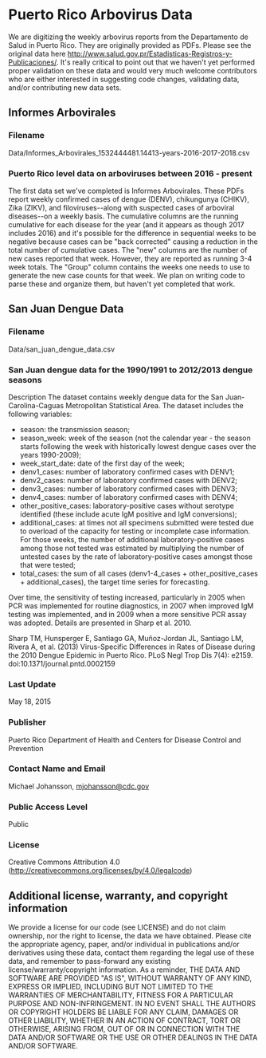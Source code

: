 # Puerto Rico Arbovirus Data
We are digitizing the weekly arbovirus reports from the Departamento de Salud in Puerto Rico.  They are originally provided as PDFs.  Please see the original data here  http://www.salud.gov.pr/Estadisticas-Registros-y-Publicaciones/.  It's really critical to point out that we haven't yet performed proper validation on these data and would very much welcome contributors who are either interested in suggesting code changes, validating data, and/or contributing new data sets.

## Informes Arbovirales

### Filename

Data/Informes_Arbovirales_1532444481.14413-years-2016-2017-2018.csv

### Puerto Rico level data on arboviruses between 2016 - present

The first data set we've completed is Informes Arbovirales.  These PDFs report weekly confirmed cases of dengue (DENV), chikungunya (CHIKV), Zika (ZIKV), and filoviruses--along with suspected cases of arboviral diseases--on a weekly basis.  The cumulative columns are the running cumulative for each disease for the year (and it appears as though 2017 includes 2016) and it's possible for the difference in sequential weeks to be negative because cases can be "back corrected" causing a reduction in the total number of cumulative cases.  The "new" columns are the number of new cases reported that week.  However, they are reported as running 3-4 week totals.  The "Group" column contains the weeks one needs to use to generate the new case counts for that week.  We plan on writing code to parse these and organize them, but haven't yet completed that work.

## San Juan Dengue Data

### Filename

Data/san_juan_dengue_data.csv

### San Juan dengue data for the 1990/1991 to 2012/2013 dengue seasons 
Description
The dataset contains weekly dengue data for the San Juan-Carolina-Caguas Metropolitan Statistical Area. The dataset includes the following variables: 

* season: the transmission season; 
* season_week: week of the season (not the calendar year - the season starts following the week with historically lowest dengue cases over the years 1990-2009); 
* week_start_date: date of the first day of the week; 
* denv1_cases: number of laboratory confirmed cases with DENV1; 
* denv2_cases: number of laboratory confirmed cases with DENV2; 
* denv3_cases: number of laboratory confirmed cases with DENV3; 
* denv4_cases: number of laboratory confirmed cases with DENV4; 
* other_positive_cases: laboratory-positive cases without serotype identified (these include acute IgM positive and IgM conversions); 
* additional_cases: at times not all specimens submitted were tested due to overload of the capacity for testing or incomplete case information. For those weeks, the number of additional laboratory-positive cases among those not tested was estimated by multiplying the number of untested cases by the rate of laboratory-positive cases amongst those that were tested; 
* total_cases: the sum of all cases (denv1-4_cases + other_positive_cases + additional_cases), the target time series for forecasting.

Over time, the sensitivity of testing increased, particularly in 2005 when PCR was implemented for routine diagnostics, in 2007 when improved IgM testing was implemented, and in 2009 when a more sensitive PCR assay was adopted. Details are presented in Sharp et al. 2010.

Sharp TM, Hunsperger E, Santiago GA, Muñoz-Jordan JL, Santiago LM, Rivera A, et al. (2013) Virus-Specific Differences in Rates of Disease during the 2010 Dengue Epidemic in Puerto Rico. PLoS Negl Trop Dis 7(4): e2159. doi:10.1371/journal.pntd.0002159 

### Last Update
May 18, 2015 

### Publisher
Puerto Rico Department of Health and Centers for Disease Control and Prevention 

### Contact Name and Email
Michael Johansson, mjohansson@cdc.gov 

### Public Access Level
Public 

### License
Creative Commons Attribution 4.0 (http://creativecommons.org/licenses/by/4.0/legalcode) 

## Additional license, warranty, and copyright information
We provide a license for our code (see LICENSE) and do not claim ownership, nor the right to license, the data we have obtained.  Please cite the appropriate agency, paper, and/or individual in publications and/or derivatives using these data, contact them regarding the legal use of these data, and remember to pass-forward any existing license/warranty/copyright information.  As a reminder, THE DATA AND SOFTWARE ARE PROVIDED "AS IS", WITHOUT WARRANTY OF ANY KIND, EXPRESS OR IMPLIED, INCLUDING BUT NOT LIMITED TO THE WARRANTIES OF MERCHANTABILITY, FITNESS FOR A PARTICULAR PURPOSE AND NON-INFRINGEMENT. IN NO EVENT SHALL THE AUTHORS OR COPYRIGHT HOLDERS BE LIABLE FOR ANY CLAIM, DAMAGES OR OTHER LIABILITY, WHETHER IN AN ACTION OF CONTRACT, TORT OR OTHERWISE, ARISING FROM, OUT OF OR IN CONNECTION WITH THE DATA AND/OR SOFTWARE OR THE USE OR OTHER DEALINGS IN THE DATA AND/OR SOFTWARE.

